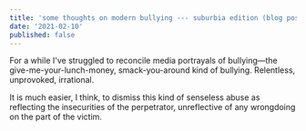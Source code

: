 ```yaml
---
title: 'some thoughts on modern bullying --- suburbia edition (blog post #3)'
date: '2021-02-10'
published: false
---
```


For a while I've struggled to reconcile media portrayals of bullying—the give-me-your-lunch-money, smack-you-around kind of bullying. Relentless, unprovoked, irrational.

It is much easier, I think, to dismiss this kind of senseless abuse as reflecting the insecurities of the perpetrator, unreflective of any wrongdoing on the part of the victim.

